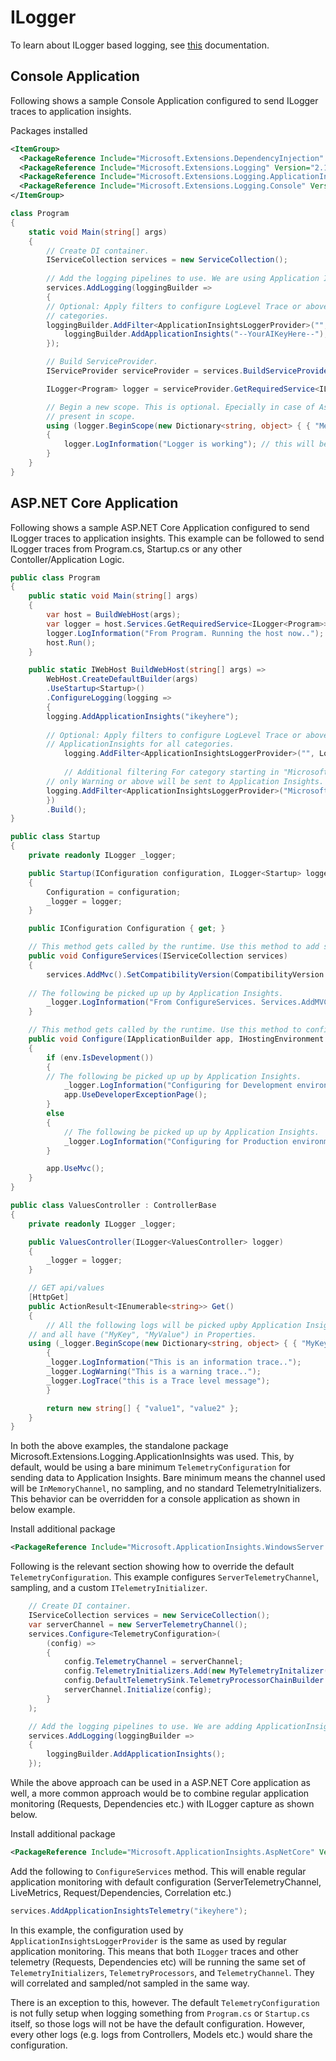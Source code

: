 # ILogger
To learn about ILogger based logging, see [this](https://docs.microsoft.com/en-us/aspnet/core/fundamentals/logging) documentation.

## Console Application

Following shows a sample Console Application configured to send ILogger traces to application insights.

Packages installed
```xml
<ItemGroup>
  <PackageReference Include="Microsoft.Extensions.DependencyInjection" Version="2.1.0" />
  <PackageReference Include="Microsoft.Extensions.Logging" Version="2.1.0" />
  <PackageReference Include="Microsoft.Extensions.Logging.ApplicationInsights" Version="2.9.0-beta3" />
  <PackageReference Include="Microsoft.Extensions.Logging.Console" Version="2.1.0" />
</ItemGroup>
```

```csharp
class Program
{
    static void Main(string[] args)
    {
        // Create DI container.
        IServiceCollection services = new ServiceCollection();
            
        // Add the logging pipelines to use. We are using Application Insights only here.
        services.AddLogging(loggingBuilder =>
        {
	    // Optional: Apply filters to configure LogLevel Trace or above is sent to ApplicationInsights for all
	    // categories.
	    loggingBuilder.AddFilter<ApplicationInsightsLoggerProvider>("", LogLevel.Trace);
            loggingBuilder.AddApplicationInsights("--YourAIKeyHere--");                
        });

        // Build ServiceProvider.
        IServiceProvider serviceProvider = services.BuildServiceProvider();

        ILogger<Program> logger = serviceProvider.GetRequiredService<ILogger<Program>>();

        // Begin a new scope. This is optional. Epecially in case of AspNetCore request info is already
        // present in scope.
        using (logger.BeginScope(new Dictionary<string, object> { { "Method", nameof(Main) } }))
        {
            logger.LogInformation("Logger is working"); // this will be captured by Application Insights.
        }
    }
}
```

## ASP.NET Core Application

Following shows a sample ASP.NET Core Application configured to send ILogger traces to application insights. This example can be
followed to send ILogger traces from Program.cs, Startup.cs or any other Contoller/Application Logic.

```csharp
public class Program
{
    public static void Main(string[] args)
    {
        var host = BuildWebHost(args);
        var logger = host.Services.GetRequiredService<ILogger<Program>>();
        logger.LogInformation("From Program. Running the host now.."); // This will be picked up up by AI
        host.Run();
    }

    public static IWebHost BuildWebHost(string[] args) =>
        WebHost.CreateDefaultBuilder(args)
        .UseStartup<Startup>()                
        .ConfigureLogging(logging =>
        {                
	    logging.AddApplicationInsights("ikeyhere");
				
	    // Optional: Apply filters to configure LogLevel Trace or above is sent to
	    // ApplicationInsights for all categories.
            logging.AddFilter<ApplicationInsightsLoggerProvider>("", LogLevel.Trace);
				
            // Additional filtering For category starting in "Microsoft",
	    // only Warning or above will be sent to Application Insights.
	    logging.AddFilter<ApplicationInsightsLoggerProvider>("Microsoft", LogLevel.Warning);
        })
        .Build();
}
```

```csharp
public class Startup
{
    private readonly ILogger _logger;

    public Startup(IConfiguration configuration, ILogger<Startup> logger)
    {
        Configuration = configuration;
        _logger = logger;
    }

    public IConfiguration Configuration { get; }

    // This method gets called by the runtime. Use this method to add services to the container.
    public void ConfigureServices(IServiceCollection services)
    {
        services.AddMvc().SetCompatibilityVersion(CompatibilityVersion.Version_2_1);
	
	// The following be picked up up by Application Insights.
        _logger.LogInformation("From ConfigureServices. Services.AddMVC invoked"); 
    }

    // This method gets called by the runtime. Use this method to configure the HTTP request pipeline.
    public void Configure(IApplicationBuilder app, IHostingEnvironment env)
    {
        if (env.IsDevelopment())
        {
	    // The following be picked up up by Application Insights.	
            _logger.LogInformation("Configuring for Development environment");
            app.UseDeveloperExceptionPage();
        }
        else
        {
            // The following be picked up up by Application Insights.
            _logger.LogInformation("Configuring for Production environment");
        }

        app.UseMvc();
    }
}
```

```csharp
public class ValuesController : ControllerBase
{
    private readonly ILogger _logger;

    public ValuesController(ILogger<ValuesController> logger)
    {
        _logger = logger;
    }

    // GET api/values
    [HttpGet]
    public ActionResult<IEnumerable<string>> Get()
    {
        // All the following logs will be picked upby Application Insights.
	// and all have ("MyKey", "MyValue") in Properties.
	using (_logger.BeginScope(new Dictionary<string, object> { { "MyKey", "MyValue" } }))
        {			
	    _logger.LogInformation("This is an information trace..");
	    _logger.LogWarning("This is a warning trace..");
	    _logger.LogTrace("this is a Trace level message");
        }

        return new string[] { "value1", "value2" };
    }
}
```

In both the above examples, the standalone package Microsoft.Extensions.Logging.ApplicationInsights was used. This, by default, would be using a bare minimum `TelemetryConfiguration` for sending data to
Application Insights. Bare minimum means the channel used will be `InMemoryChannel`, no sampling, and no standard TelemetryInitializers. This behavior can be overridden for a console application
as shown in below example.

Install additional package
```xml
<PackageReference Include="Microsoft.ApplicationInsights.WindowsServer.TelemetryChannel" Version="2.9.0-beta3" />
```

Following is the relevant section showing how to override the default `TelemetryConfiguration`. This example configures `ServerTelemetryChannel`, sampling, and a custom `ITelemetryInitializer`.

```csharp
    // Create DI container.
    IServiceCollection services = new ServiceCollection();
    var serverChannel = new ServerTelemetryChannel();
    services.Configure<TelemetryConfiguration>(
        (config) =>
        {                            
            config.TelemetryChannel = serverChannel;
            config.TelemetryInitializers.Add(new MyTelemetryInitalizer());
            config.DefaultTelemetrySink.TelemetryProcessorChainBuilder.UseSampling(5);
            serverChannel.Initialize(config);
        }
    );

    // Add the logging pipelines to use. We are adding ApplicationInsights only.
    services.AddLogging(loggingBuilder =>
    {
        loggingBuilder.AddApplicationInsights();
    });
```

While the above approach can be used in a ASP.NET Core application as well, a more common approach would be to combine regular application monitoring (Requests, Dependencies etc.) with ILogger capture as shown below.

Install additional package

```xml
<PackageReference Include="Microsoft.ApplicationInsights.AspNetCore" Version="2.6.0-beta3" />
```

Add the following to `ConfigureServices` method. This will enable regular application monitoring with default configuration (ServerTelemetryChannel, LiveMetrics, Request/Dependencies, Correlation etc.)

```csharp
services.AddApplicationInsightsTelemetry("ikeyhere");
```

In this example, the configuration used by `ApplicationInsightsLoggerProvider` is the same as used by regular application monitoring. This means that both `ILogger` traces and other telemetry (Requests, Dependencies etc) will be running the same set of `TelemetryInitializers`, `TelemetryProcessors`, and `TelemetryChannel`. They will correlated and sampled/not sampled in the same way.

There is an exception to this, however. The default `TelemetryConfiguration` is not fully setup when logging something from `Program.cs` or `Startup.cs` itself, so those logs will not be have the default configuration. However, every other logs (e.g. logs from Controllers, Models etc.) would share the configuration.
